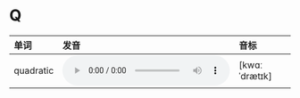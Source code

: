 
# Q

| 单词  | 发音 | 音标 |
| :-- | :-- | :-- |
| quadratic | <audio src="/public/audio/quadratic.mp3" controls="controls" controlslist="nodownload"></audio> | [kwɑːˈdrætɪk] |

